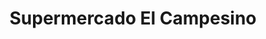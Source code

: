 ---
title: "Supermercado El Campesino"
url: /aguadas/supermercado-el-campesino/
shop: Supermarkt
---
